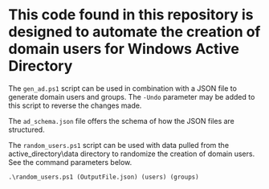 # This code found in this repository is designed to automate the creation of domain users for Windows Active Directory

The `gen_ad.ps1` script can be used in combination with a JSON file to generate domain users and groups. The `-Undo` parameter may be added to this script to reverse the changes made.

The `ad_schema.json` file offers the schema of how the JSON files are structured. 

The `random_users.ps1` script can be used with data pulled from the active_directory\data directory to randomize the creation of domain users. See the command parameters below.
```shell
.\random_users.ps1 (OutputFile.json) (users) (groups)
```
